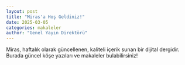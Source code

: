 ```yaml
---
layout: post
title: "Miras'a Hoş Geldiniz!"
date: 2025-03-05
categories: makaleler
author: "Genel Yayın Direktörü"
---
```


Miras, haftalık olarak güncellenen, kaliteli içerik sunan bir dijital dergidir.
Burada güncel köşe yazıları ve makaleler bulabilirsiniz!
